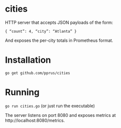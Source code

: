 # cities

HTTP server that accepts JSON payloads of the form:

`{ “count”: 4, “city”: “Atlanta” }`

And exposes the per-city totals in Prometheus format.

# Installation

`go get github.com/pprus/cities`

# Running

`go run cities.go` (or just run the executable)

The server listens on port 8080 and exposes metrics at http://localhost:8080/metrics.
